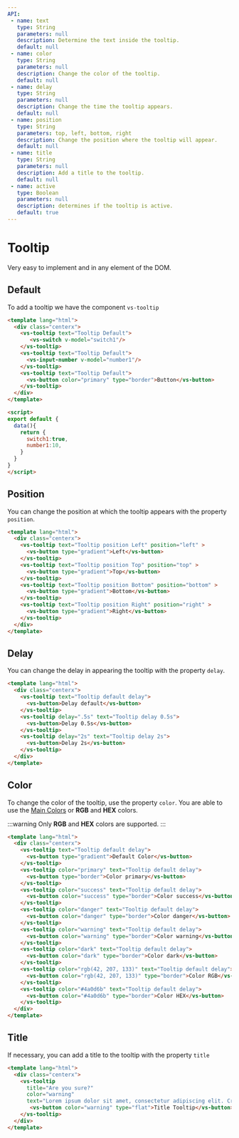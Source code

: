 ```yaml
---
API:
 - name: text
   type: String
   parameters: null
   description: Determine the text inside the tooltip.
   default: null
 - name: color
   type: String
   parameters: null
   description: Change the color of the tooltip.
   default: null
 - name: delay
   type: String
   parameters: null
   description: Change the time the tooltip appears.
   default: null
 - name: position
   type: String
   parameters: top, left, bottom, right
   description: Change the position where the tooltip will appear.
   default: null
 - name: title
   type: String
   parameters: null
   description: Add a title to the tooltip.
   default: null
 - name: active
   type: Boolean
   parameters: null
   description: determines if the tooltip is active.
   default: true
---
```


# Tooltip

<box header>

  Very easy to implement and in any element of the DOM.

</box>


<box>

## Default

To add a tooltip we have the component `vs-tooltip`

<vuecode md>
<div slot="demo">
  <Demos-Tooltip-Default />
</div>
<div slot="code">

```html
<template lang="html">
  <div class="centerx">
    <vs-tooltip text="Tooltip Default">
       <vs-switch v-model="switch1"/>
    </vs-tooltip>
    <vs-tooltip text="Tooltip Default">
      <vs-input-number v-model="number1"/>
    </vs-tooltip>
    <vs-tooltip text="Tooltip Default">
      <vs-button color="primary" type="border">Button</vs-button>
    </vs-tooltip>
  </div>
</template>

<script>
export default {
  data(){
    return {
      switch1:true,
      number1:10,
    }
  }
}
</script>
```

</div>
</vuecode>

</box>


<box>

## Position

You can change the position at which the tooltip appears with the property `position`.

<vuecode md>
<div slot="demo">
  <Demos-Tooltip-Position />
</div>
<div slot="code">

```html
<template lang="html">
  <div class="centerx">
    <vs-tooltip text="Tooltip position Left" position="left" >
      <vs-button type="gradient">Left</vs-button>
    </vs-tooltip>
    <vs-tooltip text="Tooltip position Top" position="top" >
      <vs-button type="gradient">Top</vs-button>
    </vs-tooltip>
    <vs-tooltip text="Tooltip position Bottom" position="bottom" >
      <vs-button type="gradient">Bottom</vs-button>
    </vs-tooltip>
    <vs-tooltip text="Tooltip position Right" position="right" >
      <vs-button type="gradient">Right</vs-button>
    </vs-tooltip>
  </div>
</template>
```

</div>
</vuecode>
</box>

<box>

## Delay

You can change the delay in appearing the tooltip with the property `delay`.

<vuecode md>
<div slot="demo">
  <Demos-Tooltip-Delay />
</div>
<div slot="code">

```html
<template lang="html">
  <div class="centerx">
    <vs-tooltip text="Tooltip default delay">
      <vs-button>Delay default</vs-button>
    </vs-tooltip>
    <vs-tooltip delay=".5s" text="Tooltip delay 0.5s">
      <vs-button>Delay 0.5s</vs-button>
    </vs-tooltip>
    <vs-tooltip delay="2s" text="Tooltip delay 2s">
      <vs-button>Delay 2s</vs-button>
    </vs-tooltip>
  </div>
</template>
```

</div>
</vuecode>
</box>

<box>

## Color

To change the color of the tooltip, use the property `color`. You are able to use the [Main Colors](/theme/) or **RGB** and **HEX** colors.

:::warning
  Only **RGB** and **HEX** colors are supported.
:::

<vuecode md>
<div slot="demo">
  <Demos-Tooltip-Color />
</div>
<div slot="code">

```html
<template lang="html">
  <div class="centerx">
    <vs-tooltip text="Tooltip default delay">
      <vs-button type="gradient">Default Color</vs-button>
    </vs-tooltip>
    <vs-tooltip color="primary" text="Tooltip default delay">
      <vs-button type="border">Color primary</vs-button>
    </vs-tooltip>
    <vs-tooltip color="success" text="Tooltip default delay">
      <vs-button color="success" type="border">Color success</vs-button>
    </vs-tooltip>
    <vs-tooltip color="danger" text="Tooltip default delay">
      <vs-button color="danger" type="border">Color danger</vs-button>
    </vs-tooltip>
    <vs-tooltip color="warning" text="Tooltip default delay">
      <vs-button color="warning" type="border">Color warning</vs-button>
    </vs-tooltip>
    <vs-tooltip color="dark" text="Tooltip default delay">
      <vs-button color="dark" type="border">Color dark</vs-button>
    </vs-tooltip>
    <vs-tooltip color="rgb(42, 207, 133)" text="Tooltip default delay">
      <vs-button color="rgb(42, 207, 133)" type="border">Color RGB</vs-button>
    </vs-tooltip>
    <vs-tooltip color="#4a0d6b" text="Tooltip default delay">
      <vs-button color="#4a0d6b" type="border">Color HEX</vs-button>
    </vs-tooltip>
  </div>
</template>
```

</div>
</vuecode>
</box>

<box>

## Title

If necessary, you can add a title to the tooltip with the property `title`

<vuecode md>
<div slot="demo">
  <Demos-Tooltip-Title />
</div>
<div slot="code">

```html
<template lang="html">
  <div class="centerx">
    <vs-tooltip
      title="Are you sure?"
      color="warning"
      text="Lorem ipsum dolor sit amet, consectetur adipiscing elit. Cras scelerisque non neque sed aliquet.">
       <vs-button color="warning" type="flat">Title Tooltip</vs-button>
    </vs-tooltip>
  </div>
</template>
```

</div>
</vuecode>
</box>

